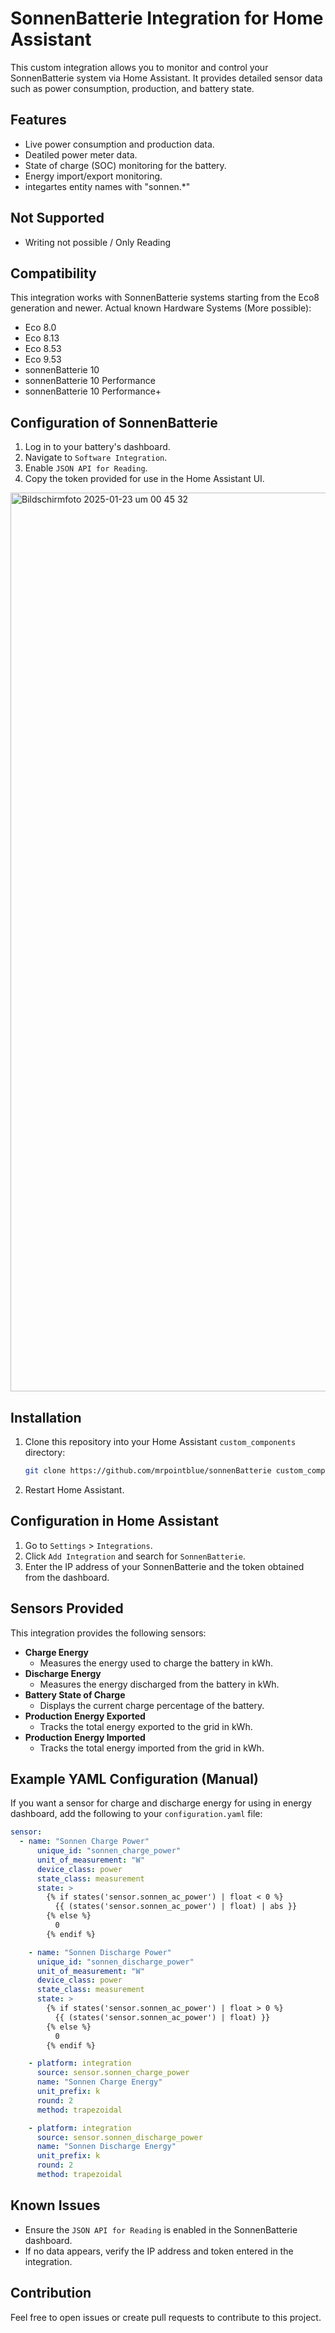 # SonnenBatterie Integration for Home Assistant

This custom integration allows you to monitor and control your SonnenBatterie system via Home Assistant. It provides detailed sensor data such as power consumption, production, and battery state.

## Features
- Live power consumption and production data.
- Deatiled power meter data.
- State of charge (SOC) monitoring for the battery.
- Energy import/export monitoring.
- integartes entity names with "sonnen.*" 

## Not Supported
- Writing not possible / Only Reading

## Compatibility
This integration works with SonnenBatterie systems starting from the Eco8 generation and newer.
Actual known Hardware Systems (More possible):
- Eco 8.0
- Eco 8.13
- Eco 8.53
- Eco 9.53
- sonnenBatterie 10
- sonnenBatterie 10 Performance
- sonnenBatterie 10 Performance+

## Configuration of SonnenBatterie
1. Log in to your battery's dashboard.
2. Navigate to `Software Integration`.
3. Enable `JSON API for Reading`.
4. Copy the token provided for use in the Home Assistant UI.

<img width="1438" alt="Bildschirmfoto 2025-01-23 um 00 45 32" src="https://github.com/user-attachments/assets/25fd5801-0086-43df-82dd-cebf0da51496" />


## Installation
1. Clone this repository into your Home Assistant `custom_components` directory:
   ```bash
   git clone https://github.com/mrpointblue/sonnenBatterie custom_components/sonnen_battery
   ```
2. Restart Home Assistant.

## Configuration in Home Assistant
1. Go to `Settings` > `Integrations`.
2. Click `Add Integration` and search for `SonnenBatterie`.
3. Enter the IP address of your SonnenBatterie and the token obtained from the dashboard.

## Sensors Provided
This integration provides the following sensors:

- **Charge Energy**
  - Measures the energy used to charge the battery in kWh.
- **Discharge Energy**
  - Measures the energy discharged from the battery in kWh.
- **Battery State of Charge**
  - Displays the current charge percentage of the battery.
- **Production Energy Exported**
  - Tracks the total energy exported to the grid in kWh.
- **Production Energy Imported**
  - Tracks the total energy imported from the grid in kWh.

## Example YAML Configuration (Manual)
If you want a sensor for charge and discharge energy for using in energy dashboard, add the following to your `configuration.yaml` file:

```yaml
sensor:
  - name: "Sonnen Charge Power"
      unique_id: "sonnen_charge_power"
      unit_of_measurement: "W"
      device_class: power
      state_class: measurement
      state: >
        {% if states('sensor.sonnen_ac_power') | float < 0 %}
          {{ (states('sensor.sonnen_ac_power') | float) | abs }}
        {% else %}
          0
        {% endif %}

    - name: "Sonnen Discharge Power"
      unique_id: "sonnen_discharge_power"
      unit_of_measurement: "W"
      device_class: power
      state_class: measurement
      state: >
        {% if states('sensor.sonnen_ac_power') | float > 0 %}
          {{ (states('sensor.sonnen_ac_power') | float) }}
        {% else %}
          0
        {% endif %}

    - platform: integration
      source: sensor.sonnen_charge_power
      name: "Sonnen Charge Energy"
      unit_prefix: k
      round: 2
      method: trapezoidal

    - platform: integration
      source: sensor.sonnen_discharge_power
      name: "Sonnen Discharge Energy"
      unit_prefix: k
      round: 2
      method: trapezoidal

```

## Known Issues
- Ensure the `JSON API for Reading` is enabled in the SonnenBatterie dashboard.
- If no data appears, verify the IP address and token entered in the integration.

## Contribution
Feel free to open issues or create pull requests to contribute to this project.

